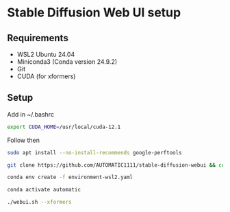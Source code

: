 # Stable Diffusion Web UI setup

## Requirements

- WSL2 Ubuntu 24.04
- Miniconda3 (Conda version 24.9.2)
- Git
- CUDA (for xformers)

## Setup

Add in ~/.bashrc

```bash
export CUDA_HOME=/usr/local/cuda-12.1
```

Follow then

```bash
sudo apt install --no-install-recommends google-perftools

git clone https://github.com/AUTOMATIC1111/stable-diffusion-webui && cd stable-diffusion-webui

conda env create -f environment-wsl2.yaml

conda activate automatic

./webui.sh --xformers
```
